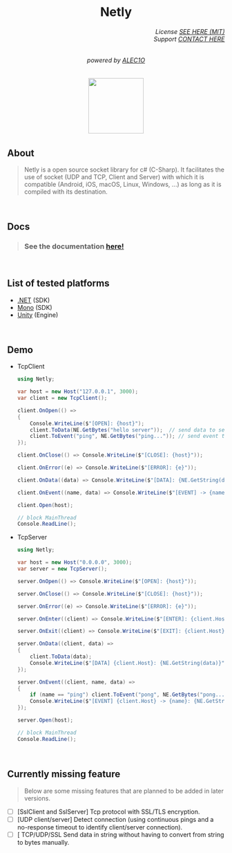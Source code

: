 <h1 align="center">Netly</h1>

<h6 align="end">
  License <a href="LICENSE.md">SEE HERE (MIT)</a><br>
  Support <a href="mailto://support@kezero.com">CONTACT HERE</a>
</h6>

<h6 align="center">
  powered by <a href="https://github.com/alec1o">ALEC1O</a>
</h6>

<h6 align="center">
  <img align="center" src="content/logo/netly-logo-3.png" width="128px">
<h6>

## About
> Netly is a open source socket library for c# (C-Sharp). It facilitates the use of socket (UDP and TCP, Client and Server) with which it is compatible (Android, iOS, macOS, Linux, Windows, ...) as long as it is compiled with its destination.

<br>

## Docs
> ### See the documentation [here!](http://netly.docs.kezero.com)

<br>

## List of tested platforms
- [.NET](https://dotnet.microsoft.com) (SDK)
- [Mono](https://mono-project.com) (SDK)
- [Unity](https://unity.com) (Engine)

<br>
  
## Demo
- TcpClient
  ```csharp
  using Netly;

  var host = new Host("127.0.0.1", 3000);
  var client = new TcpClient();

  client.OnOpen(() =>
  {
      Console.WriteLine($"[OPEN]: {host}");
      client.ToData(NE.GetBytes("hello server"));  // send data to server
      client.ToEvent("ping", NE.GetBytes("ping...")); // send event to server
  });

  client.OnClose(() => Console.WriteLine($"[CLOSE]: {host}"));

  client.OnError((e) => Console.WriteLine($"[ERROR]: {e}"));

  client.OnData((data) => Console.WriteLine($"[DATA]: {NE.GetString(data)}"));

  client.OnEvent((name, data) => Console.WriteLine($"[EVENT] -> {name}: {NE.GetString(data)}"));

  client.Open(host);

  // block MainThread
  Console.ReadLine();
  ```
- TcpServer
  ```csharp
  using Netly;

  var host = new Host("0.0.0.0", 3000);
  var server = new TcpServer();

  server.OnOpen(() => Console.WriteLine($"[OPEN]: {host}"));

  server.OnClose(() => Console.WriteLine($"[CLOSE]: {host}"));

  server.OnError((e) => Console.WriteLine($"[ERROR]: {e}"));

  server.OnEnter((client) => Console.WriteLine($"[ENTER]: {client.Host}"));

  server.OnExit((client) => Console.WriteLine($"[EXIT]: {client.Host}"));

  server.OnData((client, data) =>
  {
      client.ToData(data);
      Console.WriteLine($"[DATA] {client.Host}: {NE.GetString(data)}");
  });

  server.OnEvent((client, name, data) =>
  {
      if (name == "ping") client.ToEvent("pong", NE.GetBytes("pong..."));
      Console.WriteLine($"[EVENT] {client.Host} -> {name}: {NE.GetString(data)}");
  });

  server.Open(host);

  // block MainThread
  Console.ReadLine();
  ```
<br>

## Currently missing feature
> Below are some missing features that are planned to be added in later versions.

- [ ] [SslClient and SslServer] Tcp protocol with SSL/TLS encryption.
- [ ] [UDP client/server] Detect connection (using continuous pings and a no-response timeout to identify client/server connection).
- [ ] [ TCP/UDP/SSL Send data in string without having to convert from string to bytes manually.
